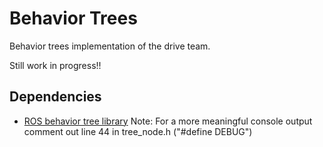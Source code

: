 # Behavior Trees
Behavior trees implementation of the drive team. 

Still work in progress!!


## Dependencies
* [ROS behavior tree library](http://wiki.ros.org/behavior_tree) Note: For a more meaningful console output comment out line 44 in tree_node.h ("#define DEBUG")
